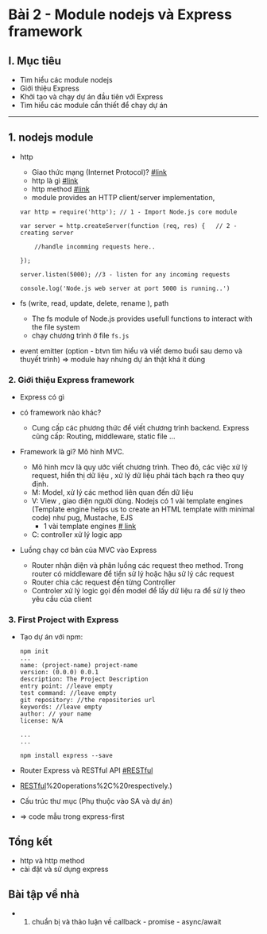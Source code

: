 # Bài 2 - Module nodejs và Express framework

## I. Mục tiêu
 *  Tìm hiểu các module nodejs
 *  Giới thiệu Express
 *  Khởi tạo và chạy dự án đầu tiên với Express
 *  Tìm hiểu các module cần thiết để chạy dự án
------

## 1. nodejs module
- http
    * Giao thức mạng (Internet Protocol)? [#link ](https://www.totolink.vn/article/137-14-giao-thuc-mang-pho-bien-ma-ban-nen-biet.html)
    * http là gì [#link](https://developer.mozilla.org/en-US/docs/Web/HTTP/Overview)
    * http method [#link](https://developer.mozilla.org/en-US/docs/Web/HTTP/Methods)
    * module provides an HTTP client/server implementation, 
    ```
    var http = require('http'); // 1 - Import Node.js core module

    var server = http.createServer(function (req, res) {   // 2 - creating server

        //handle incomming requests here..

    });

    server.listen(5000); //3 - listen for any incoming requests

    console.log('Node.js web server at port 5000 is running..')
    ```
- fs (write, read, update, delete, rename ), path
    * The fs module of Node.js provides usefull functions to interact with the file system 
    * chạy chương trình ở file ` fs.js `
    

- event emitter (option - btvn tìm hiểu và viết demo buổi sau demo và thuyết trình) => module hay nhưng dự án thật khá ít dùng

### 2. Giới thiệu Express framework
- Express có gì
- có framework nào khác?
    - Cung cấp các phương thức để viết chương trình backend. Express cũng cấp: Routing, middleware, static file ...
- Framework là gì? Mô hình MVC.
    - Mô hình mcv là quy ước viết chương trình. Theo đó, các việc xử lý request, hiển thị dữ liệu , xử lý dữ liệu phải tách bạch ra theo quy định.
    - M: Model, xử lý các method liên quan đến dữ liệu
    - V: View , giao diện người dùng. Nodejs có 1 vài template engines (Template engine helps us to create an HTML template with minimal code) như pug, Mustache, EJS
        - 1 vài template engines [# link](https://colorlib.com/wp/top-templating-engines-for-javascript/)
    - C: controller xử lý logic app

- Luồng chạy cơ bản của MVC vào Express
    - Router nhận diện và phân luồng các request theo method. Trong router có middleware để tiền sử lý hoặc hậu sử lý các request
    - Router chia các request đến từng Controller
    - Controler xử lý logic gọi đến model để lấy dữ liệu ra để sử lý theo yêu cầu của client

### 3. First Project with Express
- Tạo dự án với npm: 
    ```
    npm init
    ...
    name: (project-name) project-name
    version: (0.0.0) 0.0.1
    description: The Project Description
    entry point: //leave empty
    test command: //leave empty
    git repository: //the repositories url
    keywords: //leave empty
    author: // your name
    license: N/A

    ...
    ...

    npm install express --save
    ```

- Router Express và RESTful API [#RESTful](https://www.redhat.com/en/topics/api/what-is-a-rest-api)
- [RESTful](https://www.restapitutorial.com/lessons/httpmethods.html#:~:text=The%20primary%20or%20most%2Dcommonly,or%20CRUD)%20operations%2C%20respectively.)
- Cấu trúc thư mục (Phụ thuộc vào SA và dự án)
- => code mẫu trong express-first

## Tổng kết
- http và http method
- cài đặt và sử dụng express


## Bài tập về nhà
- 1. chuẩn bị và thảo luận về callback - promise - async/await